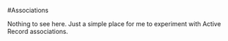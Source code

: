 #Associations

Nothing to see here.
Just a simple place for me to experiment with Active Record associations.

